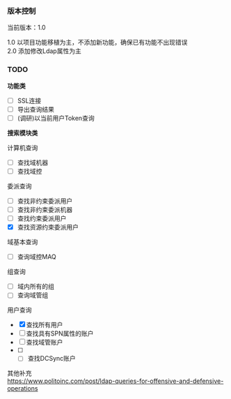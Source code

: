 ### 版本控制
当前版本：1.0

1.0 以项目功能移植为主，不添加新功能，确保已有功能不出现错误  
2.0 添加修改Ldap属性为主

### TODO

**功能类**  
- [ ] SSL连接  
- [ ] 导出查询结果  
- [ ] (调研)以当前用户Token查询

**搜索模块类**  

计算机查询
- [ ] 查找域机器  
- [ ] 查找域控  

委派查询
- [ ] 查找非约束委派用户    
- [ ] 查找非约束委派机器  
- [ ] 查找约束委派用户  
- [x] 查找资源约束委派用户  

域基本查询
- [ ] 查询域控MAQ  

组查询
- [ ] 域内所有的组  
- [ ] 查询域管组  

用户查询
- [x] 查找所有用户  
- [ ] 查找具有SPN属性的账户  
- [ ] 查找域管账户  
- [ ] - [ ] 查找DCSync账户

其他补充  
https://www.politoinc.com/post/ldap-queries-for-offensive-and-defensive-operations